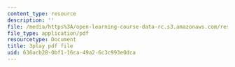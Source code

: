 ```yaml
---
content_type: resource
description: ''
file: /media/https%3A/open-learning-course-data-rc.s3.amazonaws.com/res-5-0001-digital-lab-techniques-manual-spring-2007/636acb280bf116ca49a26c3c993e0dca_dBNELFi5XiY.pdf
file_type: application/pdf
resourcetype: Document
title: 3play pdf file
uid: 636acb28-0bf1-16ca-49a2-6c3c993e0dca
---
```

